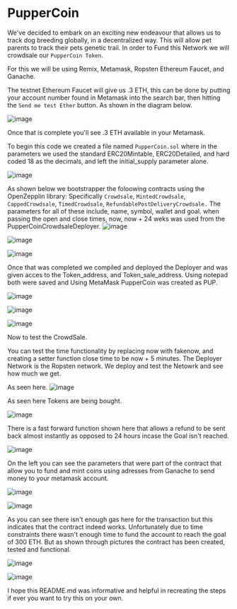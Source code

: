 # PupperCoin

We've decided to embark on an exciting new endeavour that allows us to track dog breeding globally, in a decentralized way. This will allow pet parents to track their pets genetic trail. In order to Fund this Network we will crowdsale our `PupperCoin Token`.

For this we will be using Remix, Metamask, Ropsten Ethereum Faucet, and Ganache. 

The testnet Ethereum Faucet will give us .3 ETH, this can be done by putting your account number found in Metamask into the search bar, then hitting the `Send me test Ether` button. As shown in the diagram below.

![image](https://user-images.githubusercontent.com/83382006/136881389-40c45208-0467-4838-a231-35136af7e904.png)

Once that is complete you'll see .3 ETH available in your Metamask. 

To begin this code we created a file named `PupperCoin.sol` where in the parameters we used the standard ERC20Mintable, ERC20Detailed, and hard coded 18 as the decimals, and left the initial_supply parameter alone.

![image](https://user-images.githubusercontent.com/83382006/136881305-dc7b6b64-4a33-4799-8351-a098ada7bf16.png)

As shown below we bootstrapper the foloowing contracts using the OpenZepplin library: Specifically `Crowdsale`, `MintedCrowdsale`, `CappedCrowdsale`, `TimedCrowdsale`, `RefundablePostDeliveryCrowdsale.`
The parameters for all of these include, name, symbol, wallet and goal. 
when passing the open and close times, now, now + 24 weks was used from the PupperCoinCrowdsaleDeployer.
![image](https://user-images.githubusercontent.com/83382006/136881147-fe5dda0c-0318-49b7-b5ff-4e66f3890c50.png)

![image](https://user-images.githubusercontent.com/83382006/136881224-ab629dbb-8f06-4d1c-a9ee-36c5727ebfd7.png)

![image](https://user-images.githubusercontent.com/83382006/136881263-5fcb5d12-8075-419d-adbe-637c3b28dc81.png)

Once that was completed we compiled and deployed the Deployer and was given acces to the Token_address, and Token_sale_address. Using notepad both were saved and Using MetaMask PupperCoin was created as PUP. 

![image](https://user-images.githubusercontent.com/83382006/136877605-9091b831-8cfd-48b3-8643-8e4f2dc01ab6.png)


![image](https://user-images.githubusercontent.com/83382006/136877676-96a930d5-c177-46d6-80af-8427ad26b1e5.png)


![image](https://user-images.githubusercontent.com/83382006/136877770-add3e3ea-dd15-4be3-bd23-76f572ac265a.png)




Now to test the CrowdSale.

You can test the time functionality by replacing now with fakenow, and creating a setter function close time to be now + 5 minutes. The Deployer Network is the Ropsten network. We deploy and test the Netowrk and see how much we get. 

As seen here.
![image](https://user-images.githubusercontent.com/83382006/136877807-c0f2e00f-8d9b-4dfb-88d5-45734290f390.png)

As seen here Tokens are being bought.

![image](https://user-images.githubusercontent.com/83382006/137362677-9342fb6e-5b32-4c8e-bbba-e5a6acf4a3a7.png)

There is a fast forward function shown here that allows a refund to be sent back almost instantly as opposed to 24 hours incase the Goal isn't reached. 

![image](https://user-images.githubusercontent.com/83382006/137362968-d0e25152-c9d7-4c8f-b6ff-75d2b5eaa6cb.png)

On the left you can see the parameters that were part of the contract that allow you to fund and mint coins using adresses from Ganache to send money to your metamask account.

![image](https://user-images.githubusercontent.com/83382006/137363042-3c7f418c-ef38-484d-a808-1600dc1adbca.png)

![image](https://user-images.githubusercontent.com/83382006/137363105-ea548772-9c4b-4487-a732-42766a4405e3.png)

As you can see there isn't enough gas here for the transaction but this indicates that the contract indeed works. Unfortunately due to time constraints there wasn't enough time to fund the account to reach the goal of 300 ETH. But as shown through pictures the contract has been created, tested and functional.

![image](https://user-images.githubusercontent.com/83382006/137363164-df5ba4e5-2771-4fbe-853b-db2e2c45a4ef.png)

![image](https://user-images.githubusercontent.com/83382006/137365708-e83b7bce-e908-472f-b23e-ad1a7075a233.png)

I hope this README.md was informative and helpful in recreating the steps if ever you want to try this on your own. 
